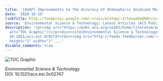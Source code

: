 ```yaml
---
title: '[ASAP] Improvements to the Accuracy of Atmospheric Oxidized Mercury Measurements'
date: '2020-10-19'
linkTitle: http://feedproxy.google.com/~r/acs/esthag/~3/teuwdVwQ80Y/acs.est.0c02747
source: 'Environmental Science & Technology: Latest Articles (ACS Publications)'
description: '<p><img src="https://pubs.acs.org/na101/home/literatum/publisher/achs/journals/content/esthag/0/esthag.ahead-of-print/acs.est.0c02747/20201019/images/medium/es0c02747_0006.gif"
  alt="TOC Graphic"/></p><div><cite>Environmental Science & Technology</cite></div><div>DOI:
  10.1021/acs.est.0c02747</div><img src="http://feeds.feedburner.com/~r/acs/esthag/~4/teuwdVwQ80Y"
  height="1" width="1" ...'
disable_comments: true
---
```

<p><img src="https://pubs.acs.org/na101/home/literatum/publisher/achs/journals/content/esthag/0/esthag.ahead-of-print/acs.est.0c02747/20201019/images/medium/es0c02747_0006.gif" alt="TOC Graphic"/></p><div><cite>Environmental Science & Technology</cite></div><div>DOI: 10.1021/acs.est.0c02747</div><img src="http://feeds.feedburner.com/~r/acs/esthag/~4/teuwdVwQ80Y" height="1" width="1" ...